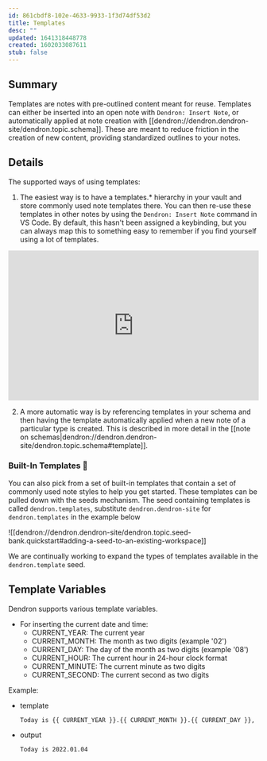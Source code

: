 ```yaml
---
id: 861cbdf8-102e-4633-9933-1f3d74df53d2
title: Templates
desc: ""
updated: 1641318448778
created: 1602033087611
stub: false
---
```


## Summary

Templates are notes with pre-outlined content meant for reuse. Templates can either be inserted into an open note with `Dendron: Insert Note`, or automatically applied at note creation with [[dendron://dendron.dendron-site/dendron.topic.schema]]. These are meant to reduce friction in the creation of new content, providing standardized outlines to your notes.

## Details

The supported ways of using templates:

1. The easiest way is to have a templates.\* hierarchy in your vault and store commonly used note templates there. You can then re-use these templates in other notes by using the `Dendron: Insert Note` command in VS Code. By default, this hasn't been assigned a keybinding, but you can always map this to something easy to remember if you find yourself using a lot of templates.

<div style="position: relative; padding-bottom: 59.900166389351085%; height: 0;"><iframe src="https://www.loom.com/embed/7de6f7aa9f474a0c8555e7d66928c3ac" frameborder="0" webkitallowfullscreen mozallowfullscreen allowfullscreen style="position: absolute; top: 0; left: 0; width: 100%; height: 100%;"></iframe></div>

2. A more automatic way is by referencing templates in your schema and then having the template automatically applied when a new note of a particular type is created. This is described in more detail in the [[note on schemas|dendron://dendron.dendron-site/dendron.topic.schema#template]].

### Built-In Templates 🚧

You can also pick from a set of built-in templates that contain a set of commonly used note styles to help you get started. These templates can be pulled down with the seeds mechanism. The seed containing templates is called `dendron.templates`, substitute `dendron.dendron-site` for `dendron.templates` in the example below

![[dendron://dendron.dendron-site/dendron.topic.seed-bank.quickstart#adding-a-seed-to-an-existing-workspace]]

We are continually working to expand the types of templates available in the `dendron.template` seed.

## Template Variables

Dendron supports various template variables.

- For inserting the current date and time:
    * CURRENT_YEAR: The current year
    * CURRENT_MONTH: The month as two digits (example '02')
    * CURRENT_DAY: The day of the month as two digits (example '08')
    * CURRENT_HOUR: The current hour in 24-hour clock format
    * CURRENT_MINUTE: The current minute as two digits
    * CURRENT_SECOND: The current second as two digits

Example:

- template
    ```
    Today is {{ CURRENT_YEAR }}.{{ CURRENT_MONTH }}.{{ CURRENT_DAY }},
    ```
- output
    ```
    Today is 2022.01.04
    ```